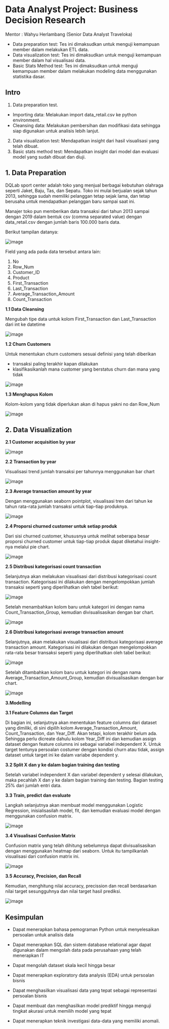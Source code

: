 #  Data Analyst Project: Business Decision Research

Mentor : Wahyu Herlambang (Senior Data Analyst Traveloka)

- Data preparation test: Tes ini dimaksudkan untuk menguji kemampuan member dalam melakukan ETL data.
- Data visualization test: Tes ini dimaksudkan untuk menguji kemampuan member dalam hal visualisasi data.
- Basic Stats Method test: Tes ini dimaksudkan untuk menguji kemampuan member dalam melakukan modeling data menggunakan statistika dasar.

## Intro 
1. Data preparation test.
- Importing data: Melakukan import data_retail.csv ke python environment.
- Cleansing data: Melakukan pembersihan dan modifikasi data sehingga siap digunakan untuk analisis lebih lanjut.
2. Data visualization test: Mendapatkan insight dari hasil visualisasi yang telah dibuat.
3. Basic stats method test: Mendapatkan insight dari model dan evaluasi model yang sudah dibuat dan diuji.
 

## 1. Data Preparation
DQLab sport center adalah toko yang menjual berbagai kebutuhan olahraga seperti Jaket, Baju, Tas, dan Sepatu. Toko ini mulai berjualan sejak tahun 2013, sehingga sudah memiliki pelanggan tetap sejak lama, dan tetap berusaha untuk mendapatkan pelanggan baru sampai saat ini.

Manajer toko pun memberikan data transaksi dari tahun 2013 sampai dengan 2019 dalam bentuk csv (comma separated value) dengan data_retail.csv dengan jumlah baris 100.000 baris data.

Berikut tampilan datanya:

![image](https://user-images.githubusercontent.com/108319934/179982797-6d16b51a-40ca-4f22-a843-f47854aa7cd8.png)

Field yang ada pada data tersebut antara lain:

1. No
2. Row_Num
3. Customer_ID
4. Product
5. First_Transaction
6. Last_Transaction
7. Average_Transaction_Amount
8. Count_Transaction
 
**1.1 Data Cleansing**

Mengubah tipe data untuk kolom First_Transaction dan Last_Transaction dari int ke datetime

![image](https://user-images.githubusercontent.com/108319934/187139511-9df4ace0-0a38-400a-86bf-babecb27200e.png)


**1.2 Churn Customers**

Untuk menentukan churn customers sesuai definisi yang telah diberikan
- transaksi paling terakhir kapan dilakukan
- klasifikasikanlah mana customer yang berstatus churn dan mana yang tidak

![image](https://user-images.githubusercontent.com/108319934/187139677-b503659d-24dd-4cda-b2bc-ef63e3e1f7a4.png)

  
**1.3 Menghapus Kolom**

Kolom-kolom yang tidak diperlukan akan di hapus yakni no dan Row_Num

![image](https://user-images.githubusercontent.com/108319934/187139934-20980698-ddce-4217-b4c0-320cd221d578.png)


## 2. Data Visualization

**2.1 Customer acquisition by year**

![image](https://user-images.githubusercontent.com/108319934/185622425-f685f496-a2ed-4b15-8ba3-3847a07c0439.png)

**2.2 Transaction by year**

Visualisasi trend jumlah transaksi per tahunnya menggunakan bar chart

![image](https://user-images.githubusercontent.com/108319934/185622565-7d136c31-016c-4d85-ac2b-c236ef0b676a.png)

**2.3 Average transaction amount by year**

Dengan menggunakan seaborn pointplot, visualisasi tren dari tahun ke tahun rata-rata jumlah transaksi untuk tiap-tiap produknya.

![image](https://user-images.githubusercontent.com/108319934/185622689-6d0a3d99-d729-44f5-b78d-7ec0ee59cf95.png)

**2.4 Proporsi churned customer untuk setiap produk**

Dari sisi churned customer, khususnya untuk melihat seberapa besar proporsi churned customer untuk tiap-tiap produk dapat diketahui insight-nya melalui pie chart.

![image](https://user-images.githubusercontent.com/108319934/187060051-467f5a08-1582-45a3-a2e9-463eb46357ef.png)

**2.5 Distribusi kategorisasi count transaction**

Selanjutnya akan melakukan visualisasi dari distribusi kategorisasi count transaction. Kategorisasi ini dilakukan dengan mengelompokkan jumlah transaksi seperti yang diperlihatkan oleh tabel berikut:

![image](https://user-images.githubusercontent.com/108319934/187060074-db7b57fc-ca54-43a5-b36f-3ba74f90fa74.png)

Setelah menambahkan kolom baru untuk kategori ini dengan nama Count_Transaction_Group, kemudian divisualisasikan dengan bar chart.

![image](https://user-images.githubusercontent.com/108319934/187060084-3af1020f-d501-436b-b982-a5b0881c01fb.png)

**2.6 Distribusi kategorisasi average transaction amount**

Selanjutnya, akan melakukan visualisasi dari distribusi kategorisasi average transaction amount. Kategorisasi ini dilakukan dengan mengelompokkan rata-rata besar transaksi seperti yang diperlihatkan oleh tabel berikut:

![image](https://user-images.githubusercontent.com/108319934/187060140-761e33b1-6c0b-4ef5-8cf5-6a168d66468c.png)

Setelah ditambahkan kolom baru untuk kategori ini dengan nama Average_Transaction_Amount_Group, kemudian divisualisasikan dengan bar chart.

![image](https://user-images.githubusercontent.com/108319934/187060148-2b3ada19-ead1-4f30-96f3-cc893a731154.png)

**3.Modelling**

**3.1 Feature Columns dan Target**

Di bagian ini, selanjutnya akan menentukan feature columns dari dataset yang dimiliki, di sini dipilih kolom Average_Transaction_Amount, Count_Transaction, dan Year_Diff. Akan tetapi, kolom terakhir belum ada. Sehingga perlu dicreate dahulu kolom Year_Diff ini dan kemudian assign dataset dengan feature columns ini sebagai variabel independent X. Untuk target tentunya persoalan costumer dengan kondisi churn atau tidak, assign dataset untuk target ini ke dalam variabe dependent y.

**3.2 Split X dan y ke dalam bagian training dan testing**

Setelah variabel independent X dan variabel dependent y selesai dilakukan, maka pecahlah X dan y ke dalam bagian training dan testing. Bagian testing 25% dari jumlah entri data.

**3.3 Train, predict dan evaluate**

Langkah selanjutnya akan membuat model menggunakan Logistic Regression, inisialisasilah model, fit, dan kemudian evaluasi model dengan menggunakan confusion matrix.

![image](https://user-images.githubusercontent.com/108319934/187141588-55155752-b533-4cc2-a632-15a9d93a32cf.png)


**3.4 Visualisasi Confusion Matrix**

Confusion matrix yang telah dihitung sebelumnya dapat divisualisasikan dengan menggunakan heatmap dari seaborn. Untuk itu tampilkanlah visualisasi dari confusion matrix ini.

![image](https://user-images.githubusercontent.com/108319934/187141794-1cdd47d9-4471-4cb3-ac88-804d8956aa1f.png)

**3.5  Accuracy, Precision, dan Recall**

Kemudian, menghitung nilai accuracy, precission dan recall berdasarkan nilai target sesungguhnya dan nilai target hasil prediksi.

![image](https://user-images.githubusercontent.com/108319934/187141947-1d8bf8d4-7ddb-44b4-b0df-a73437f40c7b.png)

## Kesimpulan
- Dapat menerapkan bahasa pemograman Python untuk menyelesaikan persoalan untuk analisis data

- Dapat menerapkan SQL dan sistem database relational agar dapat digunakan dalam mengolah data pada perusahaan yang telah menerapkan IT

- Dapat mengolah dataset skala kecil hingga besar

- Dapat menerapkan exploratory data analysis (EDA) untuk persoalan bisnis

- Dapat menghasilkan visualisasi data yang tepat sebagai representasi persoalan bisnis

- Dapat membuat dan menghasilkan model prediktif hingga menguji tingkat akurasi untuk memilih model yang tepat

- Dapat menerapkan teknik investigasi data-data yang memiliki anomali.


 


